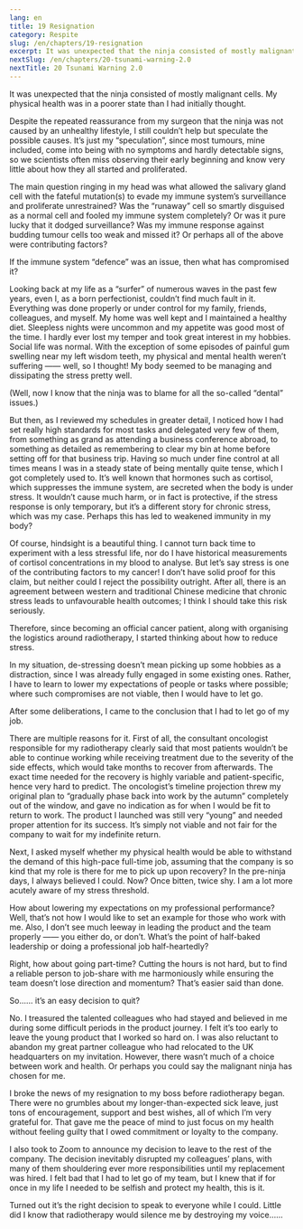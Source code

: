 ```yaml
---
lang: en
title: 19 Resignation
category: Respite
slug: /en/chapters/19-resignation
excerpt: It was unexpected that the ninja consisted of mostly malignant cells. My physical health was in a poorer state than I had initially thought.
nextSlug: /en/chapters/20-tsunami-warning-2.0
nextTitle: 20 Tsunami Warning 2.0
---
```


It was unexpected that the ninja consisted of mostly malignant cells. My physical health was in a poorer state than I had initially thought.

Despite the repeated reassurance from my surgeon that the ninja was not caused by an unhealthy lifestyle, I still couldn’t help but speculate the possible causes. It’s just my “speculation”, since most tumours, mine included, come into being with no symptoms and hardly detectable signs, so we scientists often miss observing their early beginning and know very little about how they all started and proliferated.

The main question ringing in my head was what allowed the salivary gland cell with the fateful mutation(s) to evade my immune system’s surveillance and proliferate unrestrained? Was the “runaway” cell so smartly disguised as a normal cell and fooled my immune system completely? Or was it pure lucky that it dodged surveillance? Was my immune response against budding tumour cells too weak and missed it? Or perhaps all of the above were contributing factors?

If the immune system “defence” was an issue, then what has compromised it?

Looking back at my life as a “surfer” of numerous waves in the past few years, even I, as a born perfectionist, couldn’t find much fault in it. Everything was done properly or under control for my family, friends, colleagues, and myself. My home was well kept and I maintained a healthy diet. Sleepless nights were uncommon and my appetite was good most of the time. I hardly ever lost my temper and took great interest in my hobbies. Social life was normal. With the exception of some episodes of painful gum swelling near my left wisdom teeth, my physical and mental health weren’t suffering —— well, so I thought! My body seemed to be managing and dissipating the stress pretty well. 

(Well, now I know that the ninja was to blame for all the so-called “dental” issues.)

But then, as I reviewed my schedules in greater detail, I noticed how I had set really high standards for most tasks and delegated very few of them, from something as grand as attending a business conference abroad, to something as detailed as remembering to clear my bin at home before setting off for that business trip. Having so much under fine control at all times means I was in a steady state of being mentally quite tense, which I got completely used to. It’s well known that hormones such as cortisol, which suppresses the immune system, are secreted when the body is under stress. It wouldn’t cause much harm, or in fact is protective, if the stress response is only temporary, but it’s a different story for chronic stress, which was my case. Perhaps this has led to weakened immunity in my body?

Of course, hindsight is a beautiful thing. I cannot turn back time to experiment with a less stressful life, nor do I have historical measurements of cortisol concentrations in my blood to analyse. But let’s say stress is one of the contributing factors to my cancer! I don’t have solid proof for this claim, but neither could I reject the possibility outright. After all, there is an agreement between western and traditional Chinese medicine that chronic stress leads to unfavourable health outcomes; I think I should take this risk seriously.

Therefore, since becoming an official cancer patient, along with organising the logistics around radiotherapy, I started thinking about how to reduce stress.

In my situation, de-stressing doesn’t mean picking up some hobbies as a distraction, since I was already fully engaged in some existing ones. Rather, I have to learn to lower my expectations of people or tasks where possible; where such compromises are not viable, then I would have to let go.

After some deliberations, I came to the conclusion that I had to let go of my job.

There are multiple reasons for it. First of all, the consultant oncologist responsible for my radiotherapy clearly said that most patients wouldn’t be able to continue working while receiving treatment due to the severity of the side effects, which would take months to recover from afterwards. The exact time needed for the recovery is highly variable and patient-specific, hence very hard to predict. The oncologist’s timeline projection threw my original plan to “gradually phase back into work by the autumn” completely out of the window, and gave no indication as for when I would be fit to return to work. The product I launched was still very “young” and needed proper attention for its success. It’s simply not viable and not fair for the company to wait for my indefinite return. 

Next, I asked myself whether my physical health would be able to withstand the demand of this high-pace full-time job, assuming that the company is so kind that my role is there for me to pick up upon recovery? In the pre-ninja days, I always believed I could. Now? Once bitten, twice shy. I am a lot more acutely aware of my stress threshold.

How about lowering my expectations on my professional performance? Well, that’s not how I would like to set an example for those who work with me. Also, I don’t see much leeway in leading the product and the team properly —— you either do, or don’t. What’s the point of half-baked leadership or doing a professional job half-heartedly?

Right, how about going part-time? Cutting the hours is not hard, but to find a reliable person to job-share with me harmoniously while ensuring the team doesn’t lose direction and momentum? That’s easier said than done.

So...... it’s an easy decision to quit?

No. I treasured the talented colleagues who had stayed and believed in me during some difficult periods in the product journey. I felt it’s too early to leave the young product that I worked so hard on. I was also reluctant to abandon my great partner colleague who had relocated to the UK headquarters on my invitation. However, there wasn’t much of a choice between work and health. Or perhaps you could say the malignant ninja has chosen for me.

I broke the news of my resignation to my boss before radiotherapy began. There were no grumbles about my longer-than-expected sick leave, just tons of encouragement, support and best wishes, all of which I’m very grateful for. That gave me the peace of mind to just focus on my health without feeling guilty that I owed commitment or loyalty to the company.

I also took to Zoom to announce my decision to leave to the rest of the company. The decision inevitably disrupted my colleagues’ plans, with many of them shouldering ever more responsibilities until my replacement was hired. I felt bad that I had to let go of my team, but I knew that if for once in my life I needed to be selfish and protect my health, this is it.

Turned out it’s the right decision to speak to everyone while I could. Little did I know that radiotherapy would silence me by destroying my voice......
